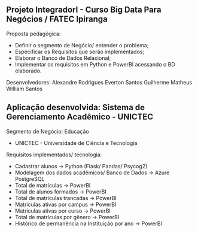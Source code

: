 Projeto IntegradorI - Curso Big Data Para Negócios / FATEC Ipiranga
-------------------------------------------------------------------

Proposta pedagógica:
* Definir o segmento de Negócio/ entender o problema;
* Especificar os Requisitos que serão implementados;
* Elaborar o Banco de Dados Relacional;
* Implementar os requisitos em Python e PowerBI acessando o BD elaborado.

Desenvolvedores:
Alexandre Rodrigues
Everton Santos
Guilherme Matheus
William Santos

Aplicação desenvolvida: Sistema de Gerenciamento Acadêmico - UNICTEC 
-------------------------------------------------------------------
Segmento de Negócio: Educação
* UNICTEC - Universidade de Ciência e Tecnologia 

Requisitos implementados/ tecnologia:
- Cadastrar alunos -> Python (Flask/ Pandas/ Psycog2)
- Modelagem dos dados acadêmicos/ Banco de Dados -> Azure PostgreSQL 
- Total de matrículas -> PowerBI
- Total de alunos formados -> PowerBI
- Total de matrículas trancadas -> PowerBI
- Matrículas ativas por campus -> PowerBI
- Matrículas ativas por curso -> PowerBI
- Total de matrículas por gênero -> PowerBI
- Histórico de permanência na Instituição por ano -> PowerBI









